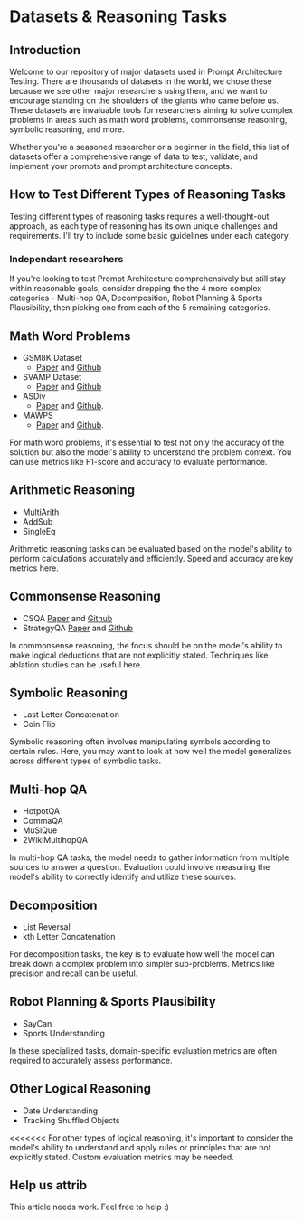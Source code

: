 # Datasets & Reasoning Tasks
## Introduction

Welcome to our repository of major datasets used in Prompt Architecture Testing. There are thousands of datasets in the world, we chose these because we see other major researchers using them, and we want to encourage standing on the shoulders of the giants who came before us. These datasets are invaluable tools for researchers aiming to solve complex problems in areas such as math word problems, commonsense reasoning, symbolic reasoning, and more. 


Whether you're a seasoned researcher or a beginner in the field, this list of datasets offer a comprehensive range of data to test, validate, and implement your prompts and prompt architecture concepts.


## How to Test Different Types of Reasoning Tasks

Testing different types of reasoning tasks requires a well-thought-out approach, as each type of reasoning has its own unique challenges and requirements. I'll try to include some basic guidelines under each category. 

### Independant researchers
If you're looking to test Prompt Architecture comprehensively but still stay within reasonable goals, consider dropping the the 4 more complex categories - Multi-hop QA, Decomposition, Robot Planning & Sports Plausibility, then picking one from each of the 5 remaining categories. 

## Math Word Problems
- GSM8K Dataset
  - [Paper](https://arxiv.org/pdf/2110.14168v1.pdf) and [Github](https://github.com/openai/grade-school-math)
- SVAMP Dataset
  - [Paper](https://arxiv.org/abs/2103.07191) and [Github](https://github.com/arkilpatel/SVAMP)
- ASDiv
  - [Paper](https://www.aclweb.org/anthology/2020.acl-main.92.pdf) and [Github](https://github.com/chaochun/nlu-asdiv-dataset).
- MAWPS
  - [Paper](https://www.aclweb.org/anthology/N16-1136.pdf) and [Github](https://github.com/sroy9/mawps).


For math word problems, it's essential to test not only the accuracy of the solution but also the model's ability to understand the problem context. You can use metrics like F1-score and accuracy to evaluate performance.

## Arithmetic Reasoning
- MultiArith
- AddSub
- SingleEq

Arithmetic reasoning tasks can be evaluated based on the model's ability to perform calculations accurately and efficiently. Speed and accuracy are key metrics here.

## Commonsense Reasoning
- CSQA [Paper](https://arxiv.org/abs/1801.10314) and [Github](https://github.com/amritasaha1812/CSQA_Code)
- StrategyQA [Paper](https://arxiv.org/abs/2101.02235) and [Github](https://github.com/eladsegal/strategyqa)

In commonsense reasoning, the focus should be on the model's ability to make logical deductions that are not explicitly stated. Techniques like ablation studies can be useful here.

## Symbolic Reasoning
- Last Letter Concatenation
- Coin Flip

Symbolic reasoning often involves manipulating symbols according to certain rules. Here, you may want to look at how well the model generalizes across different types of symbolic tasks.

## Multi-hop QA
- HotpotQA
- CommaQA
- MuSiQue
- 2WikiMultihopQA

In multi-hop QA tasks, the model needs to gather information from multiple sources to answer a question. Evaluation could involve measuring the model's ability to correctly identify and utilize these sources.

## Decomposition
- List Reversal
- kth Letter Concatenation

For decomposition tasks, the key is to evaluate how well the model can break down a complex problem into simpler sub-problems. Metrics like precision and recall can be useful.

## Robot Planning & Sports Plausibility
- SayCan
- Sports Understanding

In these specialized tasks, domain-specific evaluation metrics are often required to accurately assess performance.

## Other Logical Reasoning
- Date Understanding
- Tracking Shuffled Objects

<<<<<<< 
For other types of logical reasoning, it's important to consider the model's ability to understand and apply rules or principles that are not explicitly stated. Custom evaluation metrics may be needed.
>>>>>>>


## Help us attrib
This article needs work. Feel free to help :)